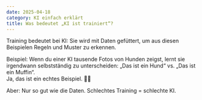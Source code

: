 ```yaml
---
date: 2025-04-18
category: KI einfach erklärt
title: Was bedeutet „KI ist trainiert“?
---
```


Training bedeutet bei KI: Sie wird mit Daten gefüttert, um aus diesen Beispielen Regeln und Muster zu erkennen.

Beispiel: Wenn du einer KI tausende Fotos von Hunden zeigst, lernt sie irgendwann selbstständig zu unterscheiden: „Das ist ein Hund“ vs. „Das ist ein Muffin“.  
Ja, das ist ein echtes Beispiel. 🐶🧁

Aber: Nur so gut wie die Daten. Schlechtes Training = schlechte KI.